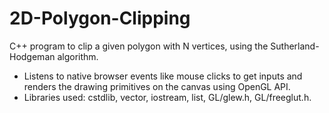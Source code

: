 # 2D-Polygon-Clipping
C++ program to clip a given polygon with N vertices, using the Sutherland-Hodgeman algorithm.
- Listens to native browser events like mouse clicks to get inputs and renders the drawing primitives on the canvas using OpenGL API.
- Libraries used: cstdlib, vector, iostream, list, GL/glew.h, GL/freeglut.h.

